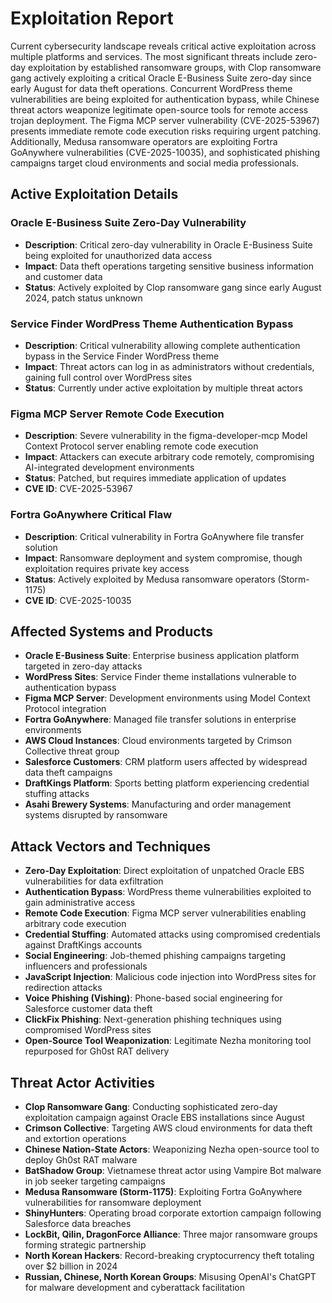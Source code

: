 # Exploitation Report

Current cybersecurity landscape reveals critical active exploitation across multiple platforms and services. The most significant threats include zero-day exploitation by established ransomware groups, with Clop ransomware gang actively exploiting a critical Oracle E-Business Suite zero-day since early August for data theft operations. Concurrent WordPress theme vulnerabilities are being exploited for authentication bypass, while Chinese threat actors weaponize legitimate open-source tools for remote access trojan deployment. The Figma MCP server vulnerability (CVE-2025-53967) presents immediate remote code execution risks requiring urgent patching. Additionally, Medusa ransomware operators are exploiting Fortra GoAnywhere vulnerabilities (CVE-2025-10035), and sophisticated phishing campaigns target cloud environments and social media professionals.

## Active Exploitation Details

### Oracle E-Business Suite Zero-Day Vulnerability
- **Description**: Critical zero-day vulnerability in Oracle E-Business Suite being exploited for unauthorized data access
- **Impact**: Data theft operations targeting sensitive business information and customer data
- **Status**: Actively exploited by Clop ransomware gang since early August 2024, patch status unknown

### Service Finder WordPress Theme Authentication Bypass
- **Description**: Critical vulnerability allowing complete authentication bypass in the Service Finder WordPress theme
- **Impact**: Threat actors can log in as administrators without credentials, gaining full control over WordPress sites
- **Status**: Currently under active exploitation by multiple threat actors

### Figma MCP Server Remote Code Execution
- **Description**: Severe vulnerability in the figma-developer-mcp Model Context Protocol server enabling remote code execution
- **Impact**: Attackers can execute arbitrary code remotely, compromising AI-integrated development environments
- **Status**: Patched, but requires immediate application of updates
- **CVE ID**: CVE-2025-53967

### Fortra GoAnywhere Critical Flaw
- **Description**: Critical vulnerability in Fortra GoAnywhere file transfer solution
- **Impact**: Ransomware deployment and system compromise, though exploitation requires private key access
- **Status**: Actively exploited by Medusa ransomware operators (Storm-1175)
- **CVE ID**: CVE-2025-10035

## Affected Systems and Products

- **Oracle E-Business Suite**: Enterprise business application platform targeted in zero-day attacks
- **WordPress Sites**: Service Finder theme installations vulnerable to authentication bypass
- **Figma MCP Server**: Development environments using Model Context Protocol integration
- **Fortra GoAnywhere**: Managed file transfer solutions in enterprise environments
- **AWS Cloud Instances**: Cloud environments targeted by Crimson Collective threat group
- **Salesforce Customers**: CRM platform users affected by widespread data theft campaigns
- **DraftKings Platform**: Sports betting platform experiencing credential stuffing attacks
- **Asahi Brewery Systems**: Manufacturing and order management systems disrupted by ransomware

## Attack Vectors and Techniques

- **Zero-Day Exploitation**: Direct exploitation of unpatched Oracle EBS vulnerabilities for data exfiltration
- **Authentication Bypass**: WordPress theme vulnerabilities exploited to gain administrative access
- **Remote Code Execution**: Figma MCP server vulnerabilities enabling arbitrary code execution
- **Credential Stuffing**: Automated attacks using compromised credentials against DraftKings accounts
- **Social Engineering**: Job-themed phishing campaigns targeting influencers and professionals
- **JavaScript Injection**: Malicious code injection into WordPress sites for redirection attacks
- **Voice Phishing (Vishing)**: Phone-based social engineering for Salesforce customer data theft
- **ClickFix Phishing**: Next-generation phishing techniques using compromised WordPress sites
- **Open-Source Tool Weaponization**: Legitimate Nezha monitoring tool repurposed for Gh0st RAT delivery

## Threat Actor Activities

- **Clop Ransomware Gang**: Conducting sophisticated zero-day exploitation campaign against Oracle EBS installations since August
- **Crimson Collective**: Targeting AWS cloud environments for data theft and extortion operations
- **Chinese Nation-State Actors**: Weaponizing Nezha open-source tool to deploy Gh0st RAT malware
- **BatShadow Group**: Vietnamese threat actor using Vampire Bot malware in job seeker targeting campaigns
- **Medusa Ransomware (Storm-1175)**: Exploiting Fortra GoAnywhere vulnerabilities for ransomware deployment
- **ShinyHunters**: Operating broad corporate extortion campaign following Salesforce data breaches
- **LockBit, Qilin, DragonForce Alliance**: Three major ransomware groups forming strategic partnership
- **North Korean Hackers**: Record-breaking cryptocurrency theft totaling over $2 billion in 2024
- **Russian, Chinese, North Korean Groups**: Misusing OpenAI's ChatGPT for malware development and cyberattack facilitation